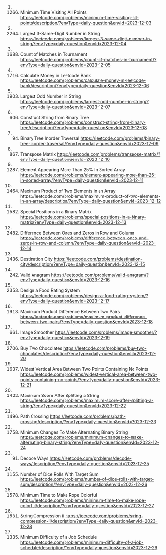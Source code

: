 1. 1266. Minimum Time Visiting All Points
https://leetcode.com/problems/minimum-time-visiting-all-points/description/?envType=daily-question&envId=2023-12-03
2. 2264. Largest 3-Same-Digit Number in String
https://leetcode.com/problems/largest-3-same-digit-number-in-string/?envType=daily-question&envId=2023-12-04
3. 1688. Count of Matches in Tournament
https://leetcode.com/problems/count-of-matches-in-tournament/?envType=daily-question&envId=2023-12-05
4. 1716. Calculate Money in Leetcode Bank
https://leetcode.com/problems/calculate-money-in-leetcode-bank/description/?envType=daily-question&envId=2023-12-06
5. 1903. Largest Odd Number in String
https://leetcode.com/problems/largest-odd-number-in-string/?envType=daily-question&envId=2023-12-07
6. 606. Construct String from Binary Tree
https://leetcode.com/problems/construct-string-from-binary-tree/description/?envType=daily-question&envId=2023-12-08
7. 94. Binary Tree Inorder Traversal
https://leetcode.com/problems/binary-tree-inorder-traversal/?envType=daily-question&envId=2023-12-09
8. 867. Transpose Matrix
https://leetcode.com/problems/transpose-matrix/?envType=daily-question&envId=2023-12-10
9. 1287. Element Appearing More Than 25% In Sorted Array
https://leetcode.com/problems/element-appearing-more-than-25-in-sorted-array/?envType=daily-question&envId=2023-12-11
10. 1464. Maximum Product of Two Elements in an Array
https://leetcode.com/problems/maximum-product-of-two-elements-in-an-array/description/?envType=daily-question&envId=2023-12-12
11. 1582. Special Positions in a Binary Matrix
https://leetcode.com/problems/special-positions-in-a-binary-matrix/?envType=daily-question&envId=2023-12-13
12. 2482. Difference Between Ones and Zeros in Row and Column
https://leetcode.com/problems/difference-between-ones-and-zeros-in-row-and-column/?envType=daily-question&envId=2023-12-14
13. 1436. Destination City
https://leetcode.com/problems/destination-city/description/?envType=daily-question&envId=2023-12-15
14. 242. Valid Anagram
https://leetcode.com/problems/valid-anagram/?envType=daily-question&envId=2023-12-16
15. 2353. Design a Food Rating System
https://leetcode.com/problems/design-a-food-rating-system/?envType=daily-question&envId=2023-12-17
16. 1913. Maximum Product Difference Between Two Pairs
https://leetcode.com/problems/maximum-product-difference-between-two-pairs/?envType=daily-question&envId=2023-12-18
17. 661. Image Smoother
https://leetcode.com/problems/image-smoother/?envType=daily-question&envId=2023-12-19
18. 2706. Buy Two Chocolates
https://leetcode.com/problems/buy-two-chocolates/description/?envType=daily-question&envId=2023-12-20
19. 1637. Widest Vertical Area Between Two Points Containing No Points
https://leetcode.com/problems/widest-vertical-area-between-two-points-containing-no-points/?envType=daily-question&envId=2023-12-21
20. 1422. Maximum Score After Splitting a String
https://leetcode.com/problems/maximum-score-after-splitting-a-string/?envType=daily-question&envId=2023-12-22
21. 1496. Path Crossing
https://leetcode.com/problems/path-crossing/description/?envType=daily-question&envId=2023-12-23
22. 1758. Minimum Changes To Make Alternating Binary String
https://leetcode.com/problems/minimum-changes-to-make-alternating-binary-string/?envType=daily-question&envId=2023-12-24
23. 91. Decode Ways
https://leetcode.com/problems/decode-ways/description/?envType=daily-question&envId=2023-12-25
24. 1155. Number of Dice Rolls With Target Sum
https://leetcode.com/problems/number-of-dice-rolls-with-target-sum/description/?envType=daily-question&envId=2023-12-26
25. 1578. Minimum Time to Make Rope Colorful
https://leetcode.com/problems/minimum-time-to-make-rope-colorful/description/?envType=daily-question&envId=2023-12-27
26. 1531. String Compression II
https://leetcode.com/problems/string-compression-ii/description/?envType=daily-question&envId=2023-12-28
27. 1335. Minimum Difficulty of a Job Schedule
https://leetcode.com/problems/minimum-difficulty-of-a-job-schedule/description/?envType=daily-question&envId=2023-12-29